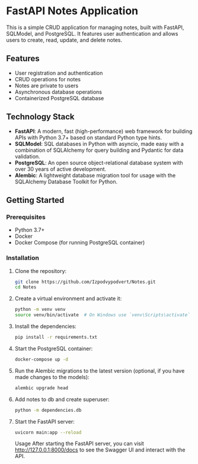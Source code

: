 # FastAPI Notes Application

This is a simple CRUD application for managing notes, built with FastAPI, SQLModel, and PostgreSQL. It features user authentication and allows users to create, read, update, and delete notes.

## Features

-   User registration and authentication
-   CRUD operations for notes
-   Notes are private to users
-   Asynchronous database operations
-   Containerized PostgreSQL database

## Technology Stack

-   **FastAPI**: A modern, fast (high-performance) web framework for building APIs with Python 3.7+ based on standard Python type hints.
-   **SQLModel**: SQL databases in Python with asyncio, made easy with a combination of SQLAlchemy for query building and Pydantic for data validation.
-   **PostgreSQL**: An open source object-relational database system with over 30 years of active development.
-   **Alembic**: A lightweight database migration tool for usage with the SQLAlchemy Database Toolkit for Python.

## Getting Started

### Prerequisites

-   Python 3.7+
-   Docker
-   Docker Compose (for running PostgreSQL container)

### Installation

1. Clone the repository:
    ```sh
    git clone https://github.com/Izpodvypodvert/Notes.git
    cd Notes
    ```
2. Create a virtual environment and activate it:
    ```sh
    python -m venv venv
    source venv/bin/activate  # On Windows use `venv\Scripts\activate`
    ```
3. Install the dependencies:
    ```sh
    pip install -r requirements.txt
    ```
4. Start the PostgreSQL container:
    ```sh
    docker-compose up -d
    ```
5. Run the Alembic migrations to the latest version (optional, if you have made changes to the models):
    ```sh
    alembic upgrade head
    ```
6. Add notes to db and create superuser:
    ```sh
    python -m dependencies.db
    ```
7. Start the FastAPI server:
    ```sh
    uvicorn main:app --reload
    ```
    Usage
    After starting the FastAPI server, you can visit http://127.0.0.1:8000/docs to see the Swagger UI and interact with the API.
